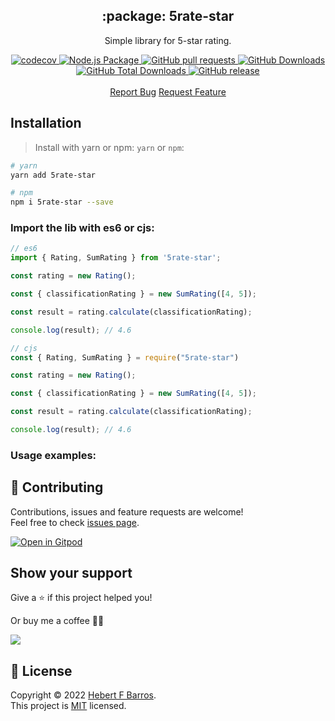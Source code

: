 <h2 align="center">:package: 5rate-star</h2>
 <p align="center">Simple library for 5-star rating.</p>
  <p align="center">
    <a href="https://codecov.io/gh/hebertcisco/5rate-star">
      <img alt="codecov" src="https://codecov.io/gh/hebertcisco/5rate-star/branch/main/graph/badge.svg?token=GBC8TYYOBB" />
    </a>
    <a href="https://github.com/hebertcisco/5rate-star/actions/workflows/npm-publish.yml">
      <img alt="Node.js Package" src="https://github.com/hebertcisco/5rate-star/actions/workflows/npm-publish.yml/badge.svg" />
    </a>
    <a href="https://github.com/hebertcisco/5rate-star/pulls">
      <img alt="GitHub pull requests" src="https://img.shields.io/github/issues-pr/hebertcisco/5rate-star?style=flat&color=336791" />
    </a>
     <a href="https://github.com/hebertcisco/5rate-star">
      <img alt="GitHub Downloads" src="https://img.shields.io/npm/dw/5rate-star?style=flat&color=336791" />
    </a>
    <a href="https://github.com/hebertcisco/5rate-star">
      <img alt="GitHub Total Downloads" src="https://img.shields.io/npm/dt/5rate-star?color=336791&label=Total%20downloads" />
    </a>
    <a href="https://github.com/hebertcisco/5rate-star">
      <img alt="GitHub release" src="https://img.shields.io/github/release/hebertcisco/5rate-star.svg?style=flat&color=336791" />
    </a>
    <br />
    <br />
  <a href="https://github.com/hebertcisco/5rate-star/issues/new/choose">Report Bug</a>
  <a href="https://github.com/hebertcisco/5rate-star/issues/new/choose">Request Feature</a>
 </p>
    
## Installation

> Install with yarn or npm: `yarn` or `npm`:

```bash
# yarn
yarn add 5rate-star
```

```bash
# npm
npm i 5rate-star --save
```

### Import the lib with es6 or cjs:

```mjs
// es6
import { Rating, SumRating } from '5rate-star';

const rating = new Rating();

const { classificationRating } = new SumRating([4, 5]);

const result = rating.calculate(classificationRating);

console.log(result); // 4.6
```

```cjs
// cjs
const { Rating, SumRating } = require("5rate-star")

const rating = new Rating();

const { classificationRating } = new SumRating([4, 5]);

const result = rating.calculate(classificationRating);

console.log(result); // 4.6
```

### Usage examples:

## 🤝 Contributing

Contributions, issues and feature requests are welcome!<br />Feel free to check [issues page](issues).

[![Open in Gitpod](https://gitpod.io/button/open-in-gitpod.svg)](https://gitpod.io/#https://github.com/hebertcisco/5rate-star)

## Show your support

Give a ⭐️ if this project helped you!

Or buy me a coffee 🙌🏾

<a href="https://www.buymeacoffee.com/hebertcisco">
    <img src="https://img.buymeacoffee.com/button-api/?text=Buy me a coffee&emoji=&slug=hebertcisco&button_colour=FFDD00&font_colour=000000&font_family=Inter&outline_colour=000000&coffee_colour=ffffff" />
</a>

## 📝 License

Copyright © 2022 [Hebert F Barros](https://github.com/hebertcisco).<br />
This project is [MIT](LICENSE) licensed.
